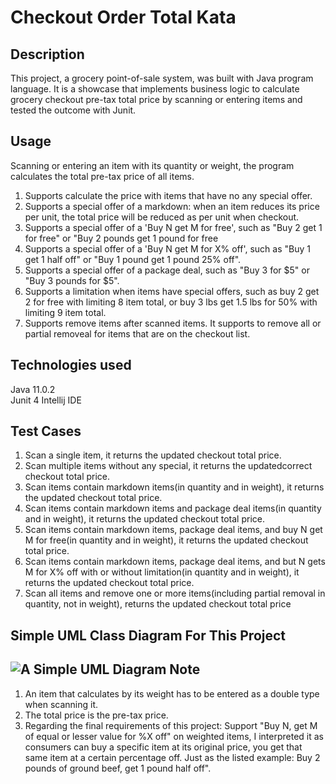 Checkout Order Total Kata
======
Description 
-------------------------------
This project, a grocery point-of-sale system, was built with Java program language. It is a showcase that implements business logic to calculate grocery checkout pre-tax total price by scanning or entering items and tested the outcome with Junit.

Usage
-------------
Scanning or entering an item with its quantity or weight, the program calculates the total pre-tax price of all items.
 
1. Supports calculate the price with items that have no any special offer. 
2. Supports a special offer of a markdown: when an item reduces its price per unit, the total price will be reduced as per unit when checkout.
3. Supports a special offer of a 'Buy N get M for free', such as "Buy 2 get 1 for free" or "Buy 2 pounds get 1 pound for free
4. Supports a special offer of a 'Buy N get M for X% off', such as "Buy 1 get 1 half off" or "Buy 1 pound get 1 pound 25% off".
5. Supports a special offer of a package deal, such as "Buy 3 for $5" or "Buy 3 pounds for $5".
6. Supports a limitation when items have special offers, such as buy 2 get 2 for free with limiting 8 item total, or buy 3 lbs get 1.5 lbs for 50% with limiting 9 item total.
7. Supports remove items after scanned items. It supports to remove all or partial removeal for items that are on the checkout list.

Technologies used
--
Java 11.0.2       
Junit 4
Intellij IDE

Test Cases
--
1. Scan a single item, it returns the updated checkout total price.
2. Scan multiple items without any special, it returns the updatedcorrect checkout total price.
3. Scan items contain markdown items(in quantity and in weight), it returns the updated checkout total price.
4. Scan items contain markdown items and package deal items(in quantity and in weight), it returns the updated checkout total price.
5. Scan items contain markdown items, package deal items, and buy N get M for free(in quantity and in weight), it returns the updated checkout total price.
6. Scan items contain markdown items, package deal items, and but N gets M for X% off with or without limitation(in quantity and in weight), it returns the updated checkout total price.
7. Scan all items and remove one or more items(including partial removal in quantity, not in weight), returns the updated checkout total price
 
Simple UML Class Diagram For This Project
---
![A Simple UML Diagram](https://user-images.githubusercontent.com/43623996/69649079-77116e00-103a-11ea-95db-01d6a1c80a6c.png)
Note
---
1. An item that calculates by its weight has to be entered as a double type when scanning it.
2. The total price is the pre-tax price.
3. Regarding the final requirements of this project: Support "Buy N, get M of equal or lesser value for %X off" on weighted items, I interpreted it as consumers can buy a specific item at its original price, you get that same item at a certain percentage off. Just as the listed example: Buy 2 pounds of ground beef, get 1 pound half off".  

